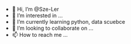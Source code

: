 - 👋 Hi, I’m @Sze-Ler
- 👀 I’m interested in ...
- 🌱 I’m currently learning python, data scuebce
- 💞️ I’m looking to collaborate on ...
- 📫 How to reach me ...

<!---
Sze-Ler/Sze-Ler is a ✨ special ✨ repository because its `README.md` (this file) appears on your GitHub profile.
You can click the Preview link to take a look at your changes.
--->
